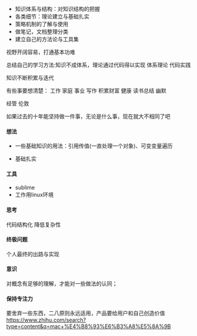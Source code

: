 - 知识体系与结构：对知识结构的把握
- 各类细节：理论建立与基础扎实
- 策略机制的了解与使用
- 做笔记，文档整理分类
- 建立自己的方法论与工具集

视野开阔容易，打通基本功难

总结自己的学习方法:知识不成体系，理论通过代码得以实现
  体系理论
  代码实践

知识不断积累与迭代

有些事要想清楚：
工作
家庭
事业
写作
积累财富
健康
读书总结
幽默

经管 伦敦


如果过去的十年能坚持做一件事，无论是什么事，现在就大不相同了吧

#### 想法
- 一些基础知识的用法：引用传值(一直处理一个对象)、可变变量遍历

- 基础扎实

#### 工具
- sublime
- 工作用linux环境


#### 思考
代码结构化
降低复杂性

#### 终极问题
个人最终的出路与实现

#### 意识
对概念有足够的理解，才能对一些做法的认同；

#### 保持专注力
要舍弃一些东西，二八原则永远适用，产品要给用户和自己创造价值
https://www.zhihu.com/search?type=content&q=mac+%E4%B8%93%E6%B3%A8%E5%8A%9B
